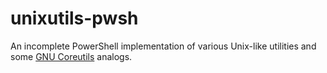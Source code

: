 # unixutils-pwsh

An incomplete PowerShell implementation of various Unix-like utilities and some [GNU Coreutils](https://www.gnu.org/software/coreutils/) analogs.
